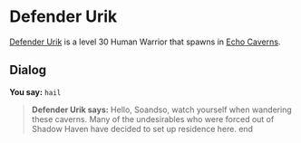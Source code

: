 # Defender Urik



[Defender Urik](/npc/153053) is a level 30 Human Warrior that spawns in [Echo Caverns](/zone/153).



## Dialog

**You say:** `hail`



>**Defender Urik says:** Hello, Soandso, watch yourself when wandering these caverns.  Many of the undesirables who were forced out of Shadow Haven have decided to set up residence here.
end
